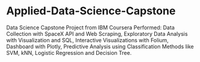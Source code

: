 # Applied-Data-Science-Capstone
Data Science Capstone Project from IBM Coursera 
Performed:
Data Collection with SpaceX API and Web Scraping,
Exploratory Data Analysis with Visualization and SQL,
Interactive Visualizations with Folium,
Dashboard with Plotly,
Predictive Analysis using Classification Methods like SVM, kNN, Logistic Regression and Decision Tree.
